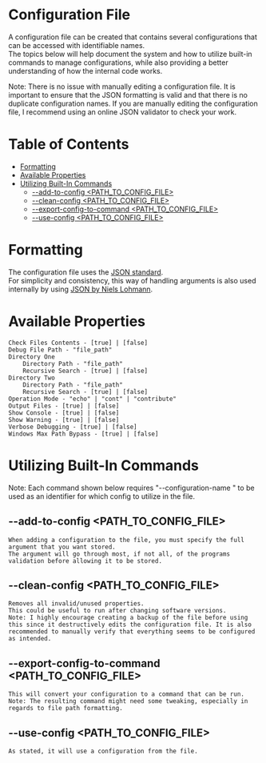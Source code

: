 # Configuration File <!-- omit in toc -->
A configuration file can be created that contains several configurations that can be accessed with identifiable names.  
The topics below will help document the system and how to utilize built-in commands to manage configurations, while also providing a better understanding of how the internal code works.

Note: There is no issue with manually editing a configuration file. It is important to ensure that the JSON formatting is valid and that there is no duplicate configuration names. If you are manually editing the configuration file, I recommend using an online JSON validator to check your work.


# Table of Contents <!-- omit in toc -->
- [Formatting](#formatting)
- [Available Properties](#available-properties)
- [Utilizing Built-In Commands](#utilizing-built-in-commands)
	- [--add-to-config <PATH_TO_CONFIG_FILE>](#--add-to-config-path_to_config_file)
	- [--clean-config <PATH_TO_CONFIG_FILE>](#--clean-config-path_to_config_file)
	- [--export-config-to-command <PATH_TO_CONFIG_FILE>](#--export-config-to-command-path_to_config_file)
	- [--use-config <PATH_TO_CONFIG_FILE>](#--use-config-path_to_config_file)

# Formatting
The configuration file uses the [JSON standard](https://www.json.org/json-en.html).  
For simplicity and consistency, this way of handling arguments is also used internally by using [JSON by Niels Lohmann](https://github.com/nlohmann/json).

# Available Properties

```
Check Files Contents - [true] | [false]
Debug File Path - "file_path"
Directory One
	Directory Path - "file_path"
	Recursive Search - [true] | [false]
Directory Two
	Directory Path - "file_path"
	Recursive Search - [true] | [false]
Operation Mode - "echo" | "cont" | "contribute"
Output Files - [true] | [false]
Show Console - [true] | [false]
Show Warning - [true] | [false]
Verbose Debugging - [true] | [false]
Windows Max Path Bypass - [true] | [false]
```

# Utilizing Built-In Commands
Note: Each command shown below requires "--configuration-name <NAME>" to be used as an identifier for which config to utilize in the file.

## --add-to-config <PATH_TO_CONFIG_FILE>  
	When adding a configuration to the file, you must specify the full argument that you want stored.
	The argument will go through most, if not all, of the programs validation before allowing it to be stored.
## --clean-config <PATH_TO_CONFIG_FILE>  
	Removes all invalid/unused properties.
	This could be useful to run after changing software versions.
	Note: I highly encourage creating a backup of the file before using this since it destructively edits the configuration file. It is also recommended to manually verify that everything seems to be configured as intended.
## --export-config-to-command <PATH_TO_CONFIG_FILE> 
	This will convert your configuration to a command that can be run. 
	Note: The resulting command might need some tweaking, especially in regards to file path formatting.
## --use-config <PATH_TO_CONFIG_FILE>  
	As stated, it will use a configuration from the file.